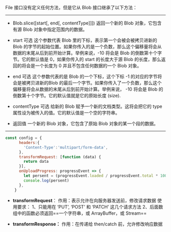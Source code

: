 File 接口没有定义任何方法，但是它从 Blob 接口继承了以下方法：

--- 
- Blob.slice([start[, end[, contentType]]])
返回一个新的 Blob 对象，它包含有源 Blob 对象中指定范围内的数据。

- start 可选
这个参数代表 Blob 里的下标，表示第一个会被会被拷贝进新的 Blob 的字节的起始位置。如果你传入的是一个负数，那么这个偏移量将会从数据的末尾从后到前开始计算。举例来说，-10 将会是 Blob 的倒数第十个字节。它的默认值是 0，如果你传入的 start 的长度大于源 Blob 的长度，那么返回的将会是一个长度为 0 并且不包含任何数据的一个 Blob 对象。

- end 可选
这个参数代表的是 Blob 的一个下标，这个下标 -1 的对应的字节将会是被拷贝进新的Blob 的最后一个字节。如果你传入了一个负数，那么这个偏移量将会从数据的末尾从后到前开始计算。举例来说， -10 将会是 Blob 的倒数第十个字节。它的默认值就是它的原始长度 (size).

- contentType 可选
给新的 Blob 赋予一个新的文档类型。这将会把它的 type 属性设为被传入的值。它的默认值是一个空的字符串。

- 返回值
一个新的 Blob 对象，它包含了原始 Blob 对象的某一个段的数据。

---

```js
const config = {
      headers:{
        'Content-Type':'multipart/form-data',
      },
      transformRequest: [function (data) {
        return data
      }],
      onUploadProgress: progressEvent => {
        let persent = (progressEvent.loaded / progressEvent.total * 100 | 0) //上传进度百分比
        console.log(persent)
      },
    }
```
- **transformRequest**：
作用：表示允许在向服务器发送前，修改请求数据
使用要求：
1、只能用在 ‘PUT’, ‘POST’ 和 ‘PATCH’ 这几个请求方法
2、后面数组中的函数必须返回==一个字符串，或 ArrayBuffer，或 Stream==

- **transformResponse：**
作用：在传递给 then/catch 前，允许修改响应数据
